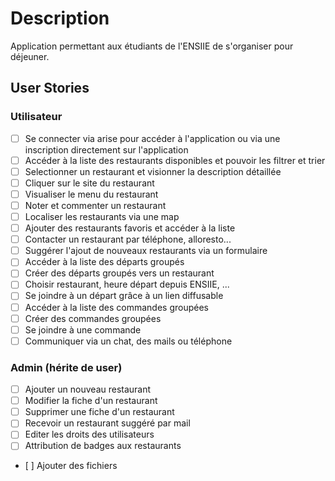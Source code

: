 # Description

Application permettant aux étudiants de l'ENSIIE de s'organiser pour déjeuner.

## User Stories

### Utilisateur

- [ ] Se connecter via arise pour accéder à l'application ou via une inscription directement sur l'application
- [ ] Accéder à la liste des restaurants disponibles et pouvoir les filtrer et trier
- [ ] Selectionner un restaurant et visionner la description détaillée
- [ ] Cliquer sur le site du restaurant
- [ ] Visualiser le menu du restaurant
- [ ] Noter et commenter un restaurant
- [ ] Localiser les restaurants via une map
- [ ] Ajouter des restaurants favoris et accéder à la liste
- [ ] Contacter un restaurant par téléphone, alloresto...
- [ ] Suggérer l'ajout de nouveaux restaurants via un formulaire
- [ ] Accéder à la liste des départs groupés 
- [ ] Créer des départs groupés vers un restaurant
- [ ] Choisir restaurant, heure départ depuis ENSIIE, ... 
- [ ] Se joindre à un départ grâce à un lien diffusable
- [ ] Accéder à la liste des commandes groupées
- [ ] Créer des commandes groupées
- [ ] Se joindre à une commande
- [ ] Communiquer via un chat, des mails ou téléphone

### Admin (hérite de user)

- [ ] Ajouter un nouveau restaurant
- [ ] Modifier la fiche d'un restaurant
- [ ] Supprimer une fiche d'un restaurant
- [ ] Recevoir un restaurant suggéré par mail
- [ ] Editer les droits des utilisateurs
- [ ] Attribution de badges aux restaurants
- [ ] Ajouter des fichiers 
